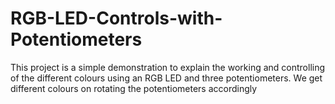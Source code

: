 # RGB-LED-Controls-with-Potentiometers
This project is a simple demonstration to explain the working and controlling of the different colours using an RGB LED and three potentiometers. We get different colours on rotating the potentiometers accordingly
